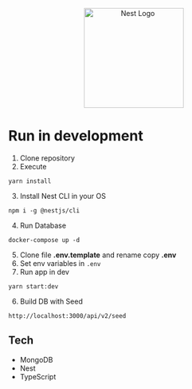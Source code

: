 <p align="center">
  <a href="http://nestjs.com/" target="blank"><img src="https://nestjs.com/img/logo-small.svg" width="200" alt="Nest Logo" /></a>
</p>

# Run in development

1. Clone repository
2. Execute

```
yarn install
```

3. Install Nest CLI in your OS

```
npm i -g @nestjs/cli
```

4. Run Database

```
docker-compose up -d
```

5. Clone file **.env.template** and rename copy **.env**
6. Set env variables in `.env`
7. Run app in dev

```
yarn start:dev
```

6. Build DB with Seed

```
http://localhost:3000/api/v2/seed
```

## Tech

- MongoDB
- Nest
- TypeScript
